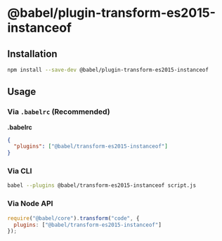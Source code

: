 # @babel/plugin-transform-es2015-instanceof

## Installation

```sh
npm install --save-dev @babel/plugin-transform-es2015-instanceof
```

## Usage

### Via `.babelrc` (Recommended)

**.babelrc**

```json
{
  "plugins": ["@babel/transform-es2015-instanceof"]
}
```

### Via CLI

```sh
babel --plugins @babel/transform-es2015-instanceof script.js
```

### Via Node API

```javascript
require("@babel/core").transform("code", {
  plugins: ["@babel/transform-es2015-instanceof"]
});
```
